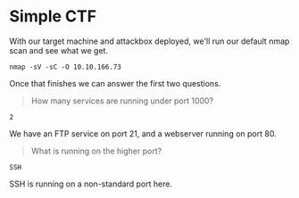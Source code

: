# Simple CTF

With our target machine and attackbox deployed, we'll run our default nmap scan and see what we get.

```nmap -sV -sC -O 10.10.166.73```

Once that finishes we can answer the first two questions.

> How many services are running under port 1000?

`2` 

We have an FTP service on port 21, and a webserver running on port 80.

> What is running on the higher port?

`SSH`

SSH is running on a non-standard port here.

